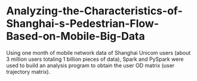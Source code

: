 # Analyzing-the-Characteristics-of-Shanghai-s-Pedestrian-Flow-Based-on-Mobile-Big-Data
Using one month of mobile network data of Shanghai Unicom users (about 3 million users totaling 1 billion pieces of data), Spark and PySpark were used to build an analysis program to obtain the user OD matrix (user trajectory matrix).
